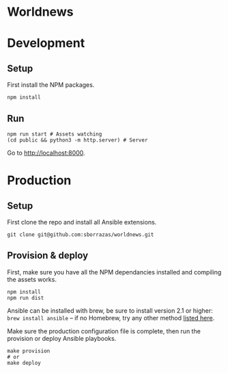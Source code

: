 # Worldnews

# Development

## Setup

First install the NPM packages.

```
npm install
```

## Run

```
npm run start # Assets watching
(cd public && python3 -m http.server) # Server
```

Go to [http://localhost:8000](http://localhost:8000).

# Production

## Setup

First clone the repo and install all Ansible extensions.

```
git clone git@github.com:sborrazas/worldnews.git
```

## Provision & deploy

First, make sure you have all the NPM dependancies installed and compiling the
assets works.

```
npm install
npm run dist
```

Ansible can be installed with brew, be sure to install version 2.1 or higher:
`brew install ansible` – if no Homebrew, try any other method
[listed here](http://docs.ansible.com/intro_installation.html).

Make sure the production configuration file is complete, then run the provision
or deploy Ansible playbooks.

```
make provision
# or
make deploy
```
